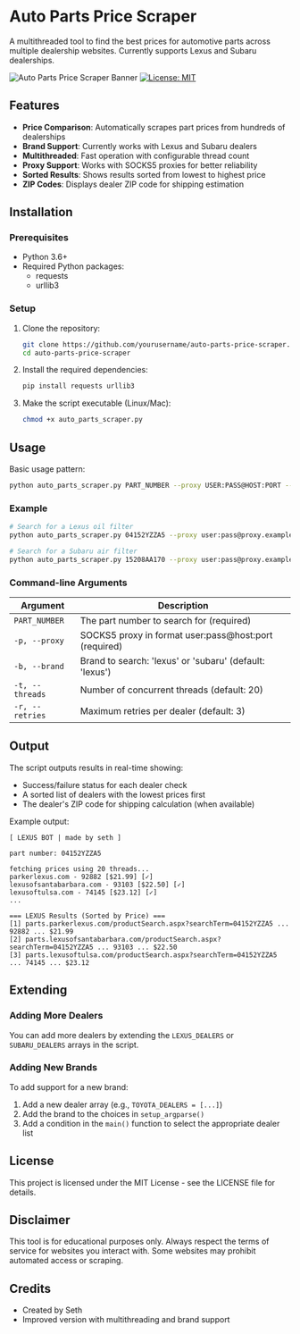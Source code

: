 # Auto Parts Price Scraper

A multithreaded tool to find the best prices for automotive parts across multiple dealership websites. Currently supports Lexus and Subaru dealerships.

![Auto Parts Price Scraper Banner](https://shields.io/badge/Auto%20Parts-Price%20Scraper-blue)
[![License: MIT](https://img.shields.io/badge/License-MIT-yellow.svg)](https://opensource.org/licenses/MIT)

## Features

- **Price Comparison**: Automatically scrapes part prices from hundreds of dealerships
- **Brand Support**: Currently works with Lexus and Subaru dealers
- **Multithreaded**: Fast operation with configurable thread count
- **Proxy Support**: Works with SOCKS5 proxies for better reliability
- **Sorted Results**: Shows results sorted from lowest to highest price
- **ZIP Codes**: Displays dealer ZIP code for shipping estimation

## Installation

### Prerequisites

- Python 3.6+
- Required Python packages:
  - requests
  - urllib3

### Setup

1. Clone the repository:
   ```bash
   git clone https://github.com/yourusername/auto-parts-price-scraper.git
   cd auto-parts-price-scraper
   ```

2. Install the required dependencies:
   ```bash
   pip install requests urllib3
   ```

3. Make the script executable (Linux/Mac):
   ```bash
   chmod +x auto_parts_scraper.py
   ```

## Usage

Basic usage pattern:
```bash
python auto_parts_scraper.py PART_NUMBER --proxy USER:PASS@HOST:PORT --brand BRAND
```

### Example

```bash
# Search for a Lexus oil filter
python auto_parts_scraper.py 04152YZZA5 --proxy user:pass@proxy.example.com:7000 --brand lexus

# Search for a Subaru air filter
python auto_parts_scraper.py 15208AA170 --proxy user:pass@proxy.example.com:7000 --brand subaru
```

### Command-line Arguments

| Argument | Description |
|----------|-------------|
| `PART_NUMBER` | The part number to search for (required) |
| `-p, --proxy` | SOCKS5 proxy in format user:pass@host:port (required) |
| `-b, --brand` | Brand to search: 'lexus' or 'subaru' (default: 'lexus') |
| `-t, --threads` | Number of concurrent threads (default: 20) |
| `-r, --retries` | Maximum retries per dealer (default: 3) |

## Output

The script outputs results in real-time showing:
- Success/failure status for each dealer check
- A sorted list of dealers with the lowest prices first
- The dealer's ZIP code for shipping calculation (when available)

Example output:
```
[ LEXUS BOT | made by seth ]

part number: 04152YZZA5

fetching prices using 20 threads...
parkerlexus.com - 92882 [$21.99] [✓]
lexusofsantabarbara.com - 93103 [$22.50] [✓]
lexusoftulsa.com - 74145 [$23.12] [✓]
...

=== LEXUS Results (Sorted by Price) ===
[1] parts.parkerlexus.com/productSearch.aspx?searchTerm=04152YZZA5 ... 92882 ... $21.99
[2] parts.lexusofsantabarbara.com/productSearch.aspx?searchTerm=04152YZZA5 ... 93103 ... $22.50
[3] parts.lexusoftulsa.com/productSearch.aspx?searchTerm=04152YZZA5 ... 74145 ... $23.12
```

## Extending

### Adding More Dealers

You can add more dealers by extending the `LEXUS_DEALERS` or `SUBARU_DEALERS` arrays in the script.

### Adding New Brands

To add support for a new brand:

1. Add a new dealer array (e.g., `TOYOTA_DEALERS = [...]`)
2. Add the brand to the choices in `setup_argparse()`
3. Add a condition in the `main()` function to select the appropriate dealer list

## License

This project is licensed under the MIT License - see the LICENSE file for details.

## Disclaimer

This tool is for educational purposes only. Always respect the terms of service for websites you interact with. Some websites may prohibit automated access or scraping.

## Credits

- Created by Seth
- Improved version with multithreading and brand support
